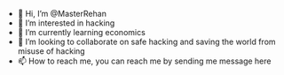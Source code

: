 - 👋 Hi, I’m @MasterRehan
- 👀 I’m interested in hacking
- 🌱 I’m currently learning economics
- 💞️ I’m looking to collaborate on safe hacking and saving the world from misuse of hacking
- 📫 How to reach me, you can reach me by sending me message here

<!---
MasterRehan/MasterRehan is a ✨ special ✨ repository because its `README.md` (this file) appears on your GitHub profile.
You can click the Preview link to take a look at your changes.
--->
